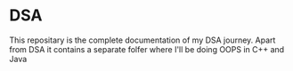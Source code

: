 # DSA
This repositary is the complete documentation of my DSA journey.
Apart from DSA it contains a separate folfer where I'll be doing OOPS in C++ and Java
